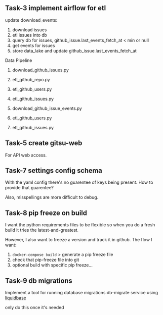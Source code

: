 
## Task-3 implement airflow for etl

update download_events:
 1. download issues
 1. etl issues into db
 1. query db for issues, github_issue.last_events_fetch_at < min or null
 1. get events for issues
 4. store data_lake and update github_issue.last_events_fetch_at


Data Pipeline
1. download_github_issues.py
1. etl_github_repo.py
1. etl_github_users.py
1. etl_github_issues.py

1. download_github_issue_events.py
1. etl_github_users.py
1. etl_github_issues.py


## Task-5 create gitsu-web

For API web access.


## Task-7 settings config schema

With the yaml config there's no guarentee of keys being present. How to provide that guarentee? 

Also, misspellings are more difficult to debug. 

## Task-8 pip freeze on build

I want the python requirements files to be flexible so when you do a fresh
build it tries the latest-and-greatest. 

However, I also want to freeze a version and track it in github. The flow I want:

1. `docker-compose build` > generate a pip freeze file
1. check that pip-freeze file into git
1. optional build with specific pip freeze...


## Task-9 db migrations

Implement a tool for running database migrations
db-migrate service using [liquidbase](https://github.com/kilna/liquibase-docker)

only do this once it's needed

